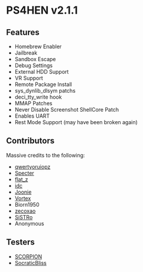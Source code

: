 # PS4HEN v2.1.1

## Features
- Homebrew Enabler
- Jailbreak
- Sandbox Escape
- Debug Settings
- External HDD Support
- VR Support
- Remote Package Install
- sys_dynlib_dlsym patchs
- deci_tty_write hook
- MMAP Patches
- Never Disable Screenshot ShellCore Patch
- Enables UART
- Rest Mode Support (may have been broken again)

## Contributors
Massive credits to the following:
- [qwertyoruiopz](https://twitter.com/qwertyoruiopz)
- [Specter](https://twitter.com/SpecterDev) 
- [flat_z](https://twitter.com/flat_z)
- [idc](https://twitter.com/3226_2143)
- [Joonie](https://github.com/Joonie86/)
- [Vortex](https://github.com/xvortex)
- Biorn1950
- [zecoxao](https://twitter.com/notzecoxao)
- [SiSTRo](https://github.com/SiSTR0)
- Anonymous

## Testers
- [SCORPION](https://twitter.com/SCORPION1399)
- [SocraticBliss](https://mobile.twitter.com/SocraticBliss)
